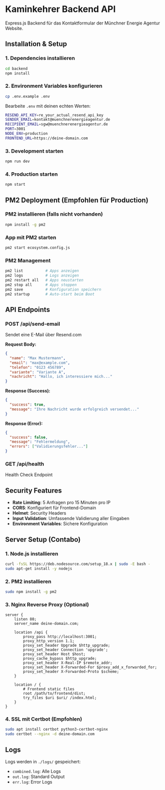 # Kaminkehrer Backend API

Express.js Backend für das Kontaktformular der Münchner Energie Agentur Website.

## Installation & Setup

### 1. Dependencies installieren
```bash
cd backend
npm install
```

### 2. Environment Variables konfigurieren
```bash
cp .env.example .env
```

Bearbeite `.env` mit deinen echten Werten:
```bash
RESEND_API_KEY=re_your_actual_resend_api_key
SENDER_EMAIL=kontakt@muenchnerenergieagentur.de
RECIPIENT_EMAIL=sgw@muenchnerenergieagentur.de
PORT=3001
NODE_ENV=production
FRONTEND_URL=https://deine-domain.com
```

### 3. Development starten
```bash
npm run dev
```

### 4. Production starten
```bash
npm start
```

## PM2 Deployment (Empfohlen für Production)

### PM2 installieren (falls nicht vorhanden)
```bash
npm install -g pm2
```

### App mit PM2 starten
```bash
pm2 start ecosystem.config.js
```

### PM2 Management
```bash
pm2 list          # Apps anzeigen
pm2 logs          # Logs anzeigen  
pm2 restart all   # Apps neustarten
pm2 stop all      # Apps stoppen
pm2 save          # Konfiguration speichern
pm2 startup       # Auto-start beim Boot
```

## API Endpoints

### POST /api/send-email
Sendet eine E-Mail über Resend.com

**Request Body:**
```json
{
  "name": "Max Mustermann",
  "email": "max@example.com", 
  "telefon": "0123 456789",
  "variante": "Variante A",
  "nachricht": "Hallo, ich interessiere mich..."
}
```

**Response (Success):**
```json
{
  "success": true,
  "message": "Ihre Nachricht wurde erfolgreich versendet..."
}
```

**Response (Error):**
```json
{
  "success": false,
  "message": "Fehlermeldung",
  "errors": ["Validierungsfehler..."]
}
```

### GET /api/health
Health Check Endpoint

## Security Features

- **Rate Limiting**: 5 Anfragen pro 15 Minuten pro IP
- **CORS**: Konfiguriert für Frontend-Domain
- **Helmet**: Security Headers
- **Input Validation**: Umfassende Validierung aller Eingaben
- **Environment Variables**: Sichere Konfiguration

## Server Setup (Contabo)

### 1. Node.js installieren
```bash
curl -fsSL https://deb.nodesource.com/setup_18.x | sudo -E bash -
sudo apt-get install -y nodejs
```

### 2. PM2 installieren
```bash
sudo npm install -g pm2
```

### 3. Nginx Reverse Proxy (Optional)
```nginx
server {
    listen 80;
    server_name deine-domain.com;
    
    location /api {
        proxy_pass http://localhost:3001;
        proxy_http_version 1.1;
        proxy_set_header Upgrade $http_upgrade;
        proxy_set_header Connection 'upgrade';
        proxy_set_header Host $host;
        proxy_cache_bypass $http_upgrade;
        proxy_set_header X-Real-IP $remote_addr;
        proxy_set_header X-Forwarded-For $proxy_add_x_forwarded_for;
        proxy_set_header X-Forwarded-Proto $scheme;
    }
    
    location / {
        # Frontend static files
        root /path/to/frontend/dist;
        try_files $uri $uri/ /index.html;
    }
}
```

### 4. SSL mit Certbot (Empfohlen)
```bash
sudo apt install certbot python3-certbot-nginx
sudo certbot --nginx -d deine-domain.com
```

## Logs

Logs werden in `./logs/` gespeichert:
- `combined.log`: Alle Logs
- `out.log`: Standard Output
- `err.log`: Error Logs